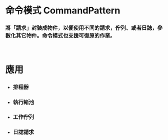 命令模式 CommandPattern
=====
### 將「請求」封裝成物件，以便使用不同的請求，佇列、或者日誌，參數化其它物件。命令模式也支援可復原的作業。
<br />

應用
=====
* ### 排程器
* ### 執行緒池
* ### 工作佇列
* ### 日誌請求

